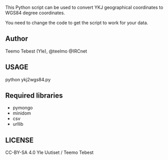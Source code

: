 This Python script can be used to convert YKJ geographical coordinates to WGS84 degree coordinates.

You need to change the code to get the script to work for your data.

## Author

Teemo Tebest (Yle), @teelmo @IRCnet

## USAGE

python ykj2wgs84.py

## Required libraries

- pymongo
- minidom
- csv
- urllib

## LICENSE

CC-BY-SA 4.0 Yle Uutiset / Teemo Tebest